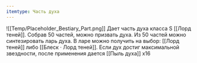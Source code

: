 ```yaml
---
itemtype: Часть духа
---
```

![[Temp/Placeholder_Bestiary_Part.png]]
Дает часть духа класса S [[Лорд теней]]. Собрав 50 частей, можно призвать духа. Из 50 частей можно синтезировать ларь духа. В ларе можно получить на выбор: [[Лорд теней]] либо [[Блеск · Лорд теней]]. Если дух достиг максимальной звездности, после применения дается [[Пыль духа]] х16
